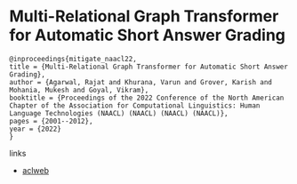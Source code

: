 # Multi-Relational Graph Transformer for Automatic Short Answer Grading

```
@inproceedings{mitigate_naacl22,
title = {Multi-Relational Graph Transformer for Automatic Short Answer Grading},
author = {Agarwal, Rajat and Khurana, Varun and Grover, Karish and Mohania, Mukesh and Goyal, Vikram},
booktitle = {Proceedings of the 2022 Conference of the North American Chapter of the Association for Computational Linguistics: Human Language Technologies (NAACL) (NAACL) (NAACL) (NAACL)},
pages = {2001--2012},
year = {2022}
}
```

links
- [aclweb](https://www.aclweb.org/anthology/2022.naacl-main.146/)
